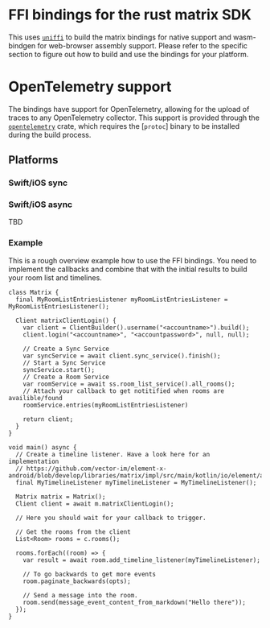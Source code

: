 # FFI bindings for the rust matrix SDK

This uses [`uniffi`](https://mozilla.github.io/uniffi-rs/Overview.html) to build the matrix bindings for native support and wasm-bindgen for web-browser assembly support. Please refer to the specific section to figure out how to build and use the bindings for your platform.

# OpenTelemetry support

The bindings have support for OpenTelemetry, allowing for the upload of traces to
any OpenTelemetry collector. This support is provided through the
[`opentelemetry`](https://docs.rs/opentelemetry/latest/opentelemetry/)
crate, which requires the [`protoc`] binary to be installed during the build
process.

## Platforms

### Swift/iOS sync

### Swift/iOS async

TBD

### Example

This is a rough overview example how to use the FFI bindings. You need to implement the callbacks and combine that with the initial results to build your room list and timelines.

```
class Matrix {
  final MyRoomListEntriesListener myRoomListEntriesListener = MyRoomListEntriesListener();

  Client matrixClientLogin() {
    var client = ClientBuilder().username("<accountname>").build();
    client.login("<accountname>", "<accountpassword>", null, null);

    // Create a Sync Service
    var syncService = await client.sync_service().finish();
    // Start a Sync Service
    syncService.start();
    // Create a Room Service
    var roomService = await ss.room_list_service().all_rooms();
    // Attach your callback to get notitified when rooms are availible/found
    roomService.entries(myRoomListEntriesListener)

    return client;
  }
}

void main() async {
  // Create a timeline listener. Have a look here for an implementation
  // https://github.com/vector-im/element-x-android/blob/develop/libraries/matrix/impl/src/main/kotlin/io/element/android/libraries/matrix/impl/timeline/MatrixTimelineDiffProcessor.kt
  final MyTimelineListener myTimelineListener = MyTimelineListener();

  Matrix matrix = Matrix();
  Client client = await m.matrixClientLogin();

  // Here you should wait for your callback to trigger.

  // Get the rooms from the client
  List<Room> rooms = c.rooms();

  rooms.forEach((room) => {
    var result = await room.add_timeline_listener(myTimelineListener);

    // To go backwards to get more events
    room.paginate_backwards(opts);

    // Send a message into the room.
    room.send(message_event_content_from_markdown("Hello there"));
  });
}
```
